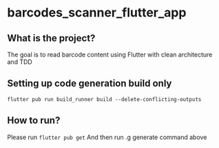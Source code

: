 # barcodes_scanner_flutter_app

## What is the project?
The goal is to read barcode content using Flutter with clean architecture and TDD


## Setting up code generation build only
``flutter pub run build_runner build --delete-conflicting-outputs``

## How to run?
Please run
``flutter pub get``
And then run .g generate command above
